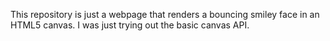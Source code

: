 This repository is just a webpage that renders a bouncing smiley face in an HTML5 canvas. I was just trying out the basic canvas API.
